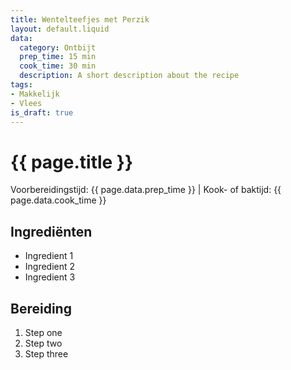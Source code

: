 ```yaml
---
title: Wentelteefjes met Perzik
layout: default.liquid
data:
  category: Ontbijt
  prep_time: 15 min
  cook_time: 30 min
  description: A short description about the recipe
tags:
- Makkelijk
- Vlees
is_draft: true
---
```

# {{ page.title }}

Voorbereidingstijd: {{ page.data.prep_time }} | Kook- of baktijd: {{ page.data.cook_time }}

## Ingrediënten
- Ingredient 1
- Ingredient 2
- Ingredient 3

## Bereiding
1. Step one
2. Step two
3. Step three
